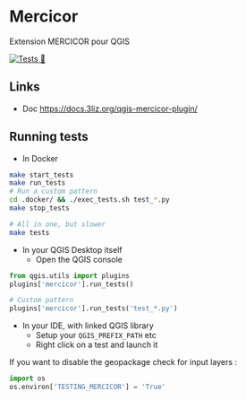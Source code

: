 # Mercicor

Extension MERCICOR pour QGIS

[![Tests 🎳](https://github.com/3liz/qgis-mercicor-plugin/actions/workflows/ci.yml/badge.svg)](https://github.com/3liz/qgis-mercicor-plugin/actions/workflows/ci.yml)

## Links

* Doc https://docs.3liz.org/qgis-mercicor-plugin/

## Running tests

* In Docker

```bash
make start_tests
make run_tests
# Run a custom pattern
cd .docker/ && ./exec_tests.sh test_*.py
make stop_tests

# All in one, but slower
make tests
```

* In your QGIS Desktop itself
  * Open the QGIS console

```python
from qgis.utils import plugins
plugins['mercicor'].run_tests()

# Custom pattern
plugins['mercicor'].run_tests('test_*.py')
```

* In your IDE, with linked QGIS library
    * Setup your `QGIS_PREFIX_PATH` etc
    * Right click on a test and launch it

If you want to disable the geopackage check for input layers :

```python
import os
os.environ['TESTING_MERCICOR'] = 'True'
```
